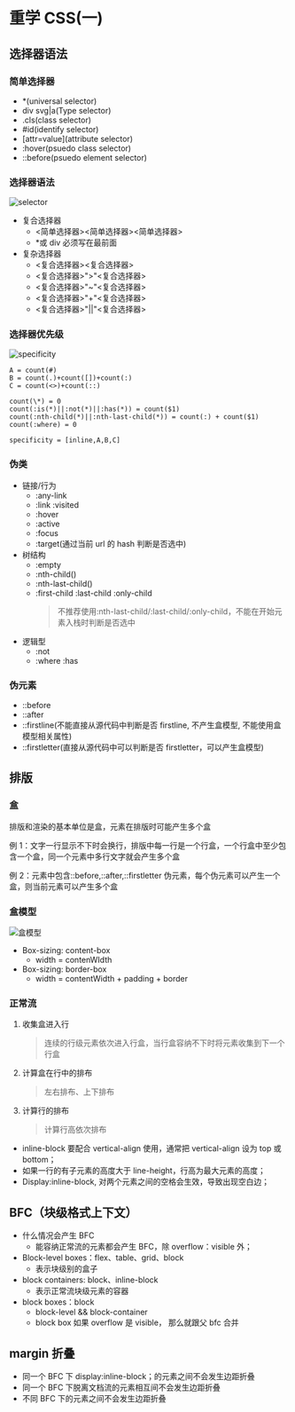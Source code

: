 # 重学 CSS(一)

## 选择器语法

### 简单选择器

- \*(universal selector)
- div svg|a(Type selector)
- .cls(class selector)
- #id(identify selector)
- [attr=value](attribute selector)
- :hover(psuedo class selector)
- ::before(psuedo element selector)

### 选择器语法

![selector](../documents/images/selector.png)

- 复合选择器
  - <简单选择器><简单选择器><简单选择器>
  - \*或 div 必须写在最前面
- 复杂选择器
  - <复合选择器><sp><复合选择器>
  - <复合选择器>">"<复合选择器>
  - <复合选择器>"~"<复合选择器>
  - <复合选择器>"+"<复合选择器>
  - <复合选择器>"||"<复合选择器>

### 选择器优先级

![specificity](../documents/images/specificity.png)

```
A = count(#)
B = count(.)+count([])+count(:)
C = count(<>)+count(::)

count(\*) = 0
count(:is(*)||:not(*)||:has(*)) = count($1)
count(:nth-child(*)||:nth-last-child(*)) = count(:) + count($1)
count(:where) = 0

specificity = [inline,A,B,C]
```

### 伪类

- 链接/行为
  - :any-link
  - :link :visited
  - :hover
  - :active
  - :focus
  - :target(通过当前 url 的 hash 判断是否选中)
- 树结构
  - :empty
  - :nth-child()
  - :nth-last-child()
  - :first-child :last-child :only-child
    > 不推荐使用:nth-last-child/:last-child/:only-child，不能在开始元素入栈时判断是否选中
- 逻辑型
  - :not
  - :where :has

### 伪元素

- ::before
- ::after
- ::firstline(不能直接从源代码中判断是否 firstline, 不产生盒模型, 不能使用盒模型相关属性)
- ::firstletter(直接从源代码中可以判断是否 firstletter，可以产生盒模型)

## 排版

### 盒

排版和渲染的基本单位是盒，元素在排版时可能产生多个盒

例 1：文字一行显示不下时会换行，排版中每一行是一个行盒，一个行盒中至少包含一个盒，同一个元素中多行文字就会产生多个盒

例 2：元素中包含::before,::after,::firstletter 伪元素，每个伪元素可以产生一个盒，则当前元素可以产生多个盒

### 盒模型

![盒模型](../documents/images/box-model.png)

- Box-sizing: content-box
  - width = contenWIdth
- Box-sizing: border-box
  - width = contentWidth + padding + border

### 正常流

1. 收集盒进入行
   > 连续的行级元素依次进入行盒，当行盒容纳不下时将元素收集到下一个行盒
2. 计算盒在行中的排布
   > 左右排布、上下排布
3. 计算行的排布
   > 计算行高依次排布

- inline-block 要配合 vertical-align 使用，通常把 vertical-align 设为 top 或 bottom；
- 如果一行的有子元素的高度大于 line-height，行高为最大元素的高度；
- Display:inline-block, 对两个元素之间的空格会生效，导致出现空白边；

## BFC（块级格式上下文）

- 什么情况会产生 BFC
  - 能容纳正常流的元素都会产生 BFC，除 overflow：visible 外；
- Block-level boxes：flex、table、grid、block
  - 表示块级别的盒子
- block containers: block、inline-block
  - 表示正常流块级元素的容器
- block boxes：block
  - block-level && block-container
  - block box 如果 overflow 是 visible， 那么就跟父 bfc 合并

## margin 折叠

- 同一个 BFC 下 display:inline-block；的元素之间不会发生边距折叠
- 同一个 BFC 下脱离文档流的元素相互间不会发生边距折叠
- 不同 BFC 下的元素之间不会发生边距折叠